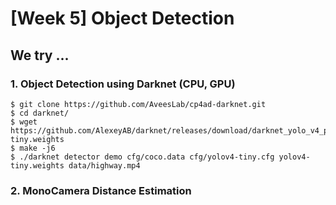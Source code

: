 # [Week 5] Object Detection
## We try ...
### 1. Object Detection using Darknet (CPU, GPU)
```
$ git clone https://github.com/AveesLab/cp4ad-darknet.git
$ cd darknet/
$ wget https://github.com/AlexeyAB/darknet/releases/download/darknet_yolo_v4_pre/yolov4-tiny.weights
$ make -j6
$ ./darknet detector demo cfg/coco.data cfg/yolov4-tiny.cfg yolov4-tiny.weights data/highway.mp4
```
### 2. MonoCamera Distance Estimation
